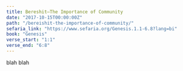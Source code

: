 ```yaml
---
title: Bereshit—The Importance of Community
date: "2017-10-15T00:00:00Z"
path: "/bereishit-the-importance-of-community/"
sefaria_link: "https://www.sefaria.org/Genesis.1.1-6.8?lang=bi"
book: "Genesis"
verse_start: "1:1"
verse_end: "6:8"
---
```

blah blah
